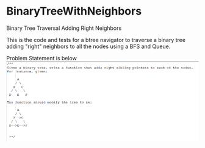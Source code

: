 # BinaryTreeWithNeighbors
Binary Tree Traversal Adding Right Neighbors

This is the code and tests for a btree navigator to traverse a binary tree adding "right" neighbors to all the nodes using a BFS and Queue. 

Problem Statement is below
![alt text](https://raw.githubusercontent.com/rclaice/BinaryTreeWithNeighbors/master/btree-neighbors.png)
